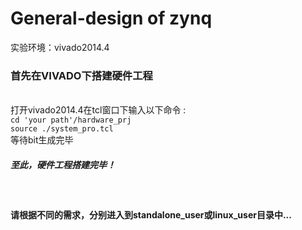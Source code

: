 # General-design of zynq 
实验环境：vivado2014.4</br>

<h3>首先在VIVADO下搭建硬件工程</h3></br>
打开vivado2014.4在tcl窗口下输入以下命令 :</br>
<code>cd 'your path'/hardware_prj</code></br>
<code>source ./system_pro.tcl</code></br>
等待bit生成完毕</br>
<h5>至此，硬件工程搭建完毕！</h5></br>

<h4>请根据不同的需求，分别进入到standalone_user或linux_user目录中...</h4></br>



